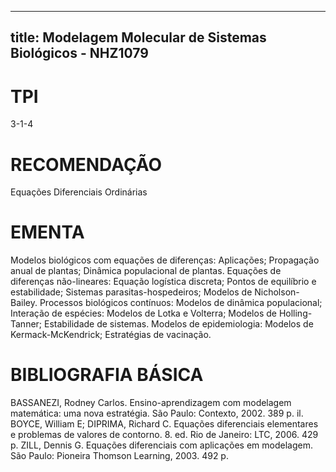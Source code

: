 
---
title: Modelagem Molecular de Sistemas Biológicos - NHZ1079 
---

# TPI

3-1-4

# RECOMENDAÇÃO

Equações Diferenciais Ordinárias

# EMENTA

Modelos biológicos com equações de diferenças: Aplicações; Propagação anual de plantas; Dinâmica populacional de plantas. Equações de diferenças não-lineares: Equação logística discreta; Pontos de equilíbrio e estabilidade; Sistemas parasitas-hospedeiros; Modelos de Nicholson-Bailey. Processos biológicos contínuos: Modelos de dinâmica populacional; Interação de espécies: Modelos de Lotka e Volterra; Modelos de Holling-Tanner; Estabilidade de sistemas. Modelos de epidemiologia: Modelos de Kermack-McKendrick; Estratégias de vacinação.

# BIBLIOGRAFIA BÁSICA

BASSANEZI, Rodney Carlos. Ensino-aprendizagem com modelagem matemática: uma nova estratégia. São Paulo: Contexto, 2002. 389 p. il.
BOYCE, William E; DIPRIMA, Richard C. Equações diferenciais elementares e problemas de valores de contorno. 8. ed. Rio de Janeiro: LTC, 2006. 429 p.
ZILL, Dennis G. Equações diferenciais com aplicações em modelagem. São Paulo: Pioneira Thomson Learning, 2003. 492 p.
        